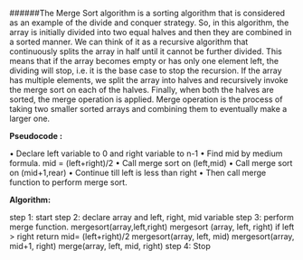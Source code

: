 ######The Merge Sort algorithm is a sorting algorithm that is considered as an example of the divide and conquer strategy. So, in this algorithm, the array is initially divided into two equal halves and then they are combined in a sorted manner. We can think of it as a recursive algorithm that continuously splits the array in half until it cannot be further divided. This means that if the array becomes empty or has only one element left, the dividing will stop, i.e. it is the base case to stop the recursion. If the array has multiple elements, we split the array into halves and recursively invoke the merge sort on each of the halves. Finally, when both the halves are sorted, the merge operation is applied. Merge operation is the process of taking two smaller sorted arrays and combining them to eventually make a larger one.

**Pseudocode :**

•    Declare left variable to 0 and right variable to n-1 
•    Find mid by medium formula. mid = (left+right)/2
•    Call merge sort on (left,mid)
•    Call merge sort on (mid+1,rear)
•    Continue till left is less than right
•    Then call merge function to perform merge sort.


**Algorithm:**

step 1: start
step 2: declare array and left, right, mid variable 
step 3: perform merge function.
        mergesort(array,left,right)
        mergesort (array, left, right)
        if left > right
        return
        mid= (left+right)/2
        mergesort(array, left, mid)
        mergesort(array, mid+1, right)
        merge(array, left, mid, right)
step 4: Stop
